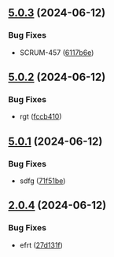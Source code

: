 ## [5.0.3](https://github.com/malikjaid/test/compare/v5.0.2...v5.0.3) (2024-06-12)


### Bug Fixes

* SCRUM-457 ([6117b6e](https://github.com/malikjaid/test/commit/6117b6ecd11b3bd15d48b8367062fe355f9994cd))



## [5.0.2](https://github.com/malikjaid/test/compare/v5.0.1...v5.0.2) (2024-06-12)


### Bug Fixes

* rgt ([fccb410](https://github.com/malikjaid/test/commit/fccb410d950cc1ba3cd05fe1b0c0247a29daaeb1))



## [5.0.1](https://github.com/malikjaid/test/compare/v2.0.5...v5.0.1) (2024-06-12)


### Bug Fixes

* sdfg ([71f51be](https://github.com/malikjaid/test/commit/71f51be466bdf07e00037a6715e232a0f279496e))



## [2.0.4](https://github.com/malikjaid/test/compare/v2.0.3...v2.0.4) (2024-06-12)


### Bug Fixes

* efrt ([27d131f](https://github.com/malikjaid/test/commit/27d131feadd720a0369b6cb00fd6475f87f2e0f7))



